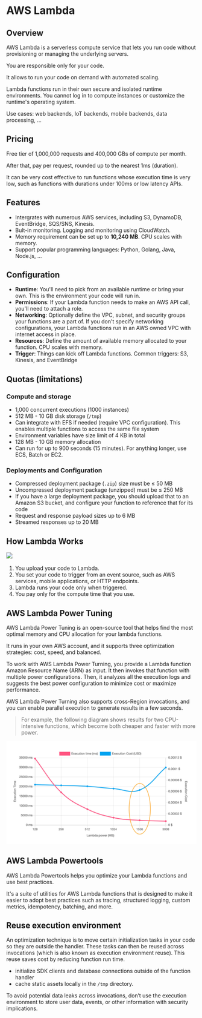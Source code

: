 # AWS Lambda

## Overview

AWS Lambda is a serverless compute service that lets you run code without provisioning or managing the underlying servers.

You are responsible only for your code.

It allows to run your code on demand with automated scaling.

Lambda functions run in their own secure and isolated runtime environments. You cannot log in to compute instances or customize the runtime's operating system.

Use cases: web backends, IoT backends, mobile backends, data processing, ...


## Pricing

Free tier of 1,000,000 requests and 400,000 GBs of compute per month.

After that, pay per request, rounded up to the nearest 1ms (duration).

It can be very cost effective to run functions whose execution time is very low, such as functions with durations under 100ms or low latency APIs.


## Features

- Intergrates with numerous AWS services, including S3, DynamoDB, EventBridge, SQS/SNS, Kinesis.
- Bult-in monitoring. Logging and monitoring using CloudWatch.
- Memory requirement can be set up to **10,240 MB**. CPU scales with memory.
- Support popular programming languages: Python, Golang, Java, Node.js, ...


## Configuration

- **Runtime**: You'll need to pick from an available runtime or bring your own. This is the environment your code will run in.
- **Permissions**: If your Lambda function needs to make an AWS API call, you'll need to attach a role.
- **Networking**: Optionally define the VPC, subnet, and security groups your functions are a part of. If you don't specify networking configurations, your Lambda functions run in an AWS owned VPC with internet access in place.
- **Resources**: Define the amount of available memory allocated to your function. CPU scales with memory.
- **Trigger**: Things can kick off Lambda functions. Common triggers: S3, Kinesis, and EventBridge


## Quotas (limitations)

### Compute and storage

- 1,000 concurrent executions (1000 instances)
- 512 MB - 10 GB disk storage (`/tmp`)
- Can integrate with EFS if needed (require VPC configuration). This enables multiple functions to access the same file system
- Environment variables have size limit of 4 KB in total
- 128 MB - 10 GB memory allocation
- Can run for up to 900 seconds (15 minutes). For anything longer, use ECS, Batch or EC2.

### Deployments and Configuration

- Compressed deployment package (`.zip`) size must be ≤ 50 MB
- Uncompressed deployment package (unzipped) must be ≤ 250
MB
- If you have a large deployment package,
you should upload that to an Amazon S3 bucket,
and configure your function to reference that for its code
- Request and response payload sizes up to 6 MB
- Streamed responses up to 20 MB


## How Lambda Works

![](https://blog.vsoftconsulting.com/hubfs/AWS%20Lambda%20working.png)

1. You upload your code to Lambda. 
1. You set your code to trigger from an event source, such as AWS services, mobile applications, or HTTP endpoints.
1. Lambda runs your code only when triggered.
1. You pay only for the compute time that you use. 


## AWS Lambda Power Tuning

AWS Lambda Power Tuning is an open-source tool that helps find the most optimal memory and CPU allocation for your lambda functions.

It runs in your own AWS account, and it supports three optimization strategies: cost, speed, and balanced.

To work with AWS Lambda Power Turning, you provide a Lambda function Amazon Resource Name (ARN) as input. It then invokes that function with multiple power configurations. Then, it analyzes all the execution logs and suggests the best power configuration to minimize cost or maximize performance.

AWS Lambda Power Turning also supports cross-Region invocations, and you can enable parallel execution to generate results in a few seconds.

> For example, the following diagram shows results for two CPU-intensive functions, which become both cheaper and faster with more power.

![](./images/power-tunning.png)


## AWS Lambda Powertools

AWS Lambda Powertools helps you optimize your Lambda functions and use best practices. 

It's a suite of utilities for AWS Lambda functions that is designed to make it easier to adopt best practices such as tracing, structured logging, custom metrics, idempotency, batching, and more. 


## Reuse execution environment 

An optimization technique is to move certain initialization tasks in your code so they are outside the handler. These tasks can then be reused across invocations (which is also known as execution environment reuse). This reuse saves cost by reducing function run time.

- initialize SDK clients and database connections outside of the function handler
- cache static assets locally in the `/tmp` directory.

To avoid potential data leaks across invocations, don’t use the execution environment to store user data, events, or other information with security implications.